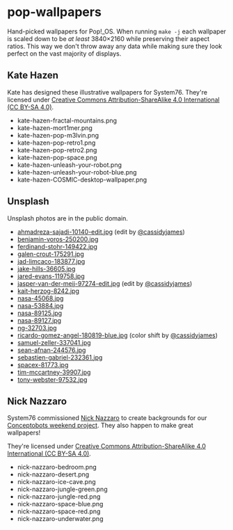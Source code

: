 # pop-wallpapers

Hand-picked wallpapers for Pop!\_OS. When running `make -j` each wallpaper is
scaled down to be _at least_ 3840×2160 while preserving their aspect ratios. This
way we don't throw away any data while making sure they look perfect on the vast
majority of displays.

## Kate Hazen

Kate has designed these illustrative wallpapers for System76. They're licensed under [Creative Commons Attribution-ShareAlike 4.0 International (CC BY-SA 4.0)](https://creativecommons.org/licenses/by-sa/4.0/).

- kate-hazen-fractal-mountains.png
- kate-hazen-mort1mer.png
- kate-hazen-pop-m3lvin.png
- kate-hazen-pop-retro1.png
- kate-hazen-pop-retro2.png
- kate-hazen-pop-space.png
- kate-hazen-unleash-your-robot.png
- kate-hazen-unleash-your-robot-blue.png
- kate-hazen-COSMIC-desktop-wallpaper.png

## Unsplash

Unsplash photos are in the public domain.

- [ahmadreza-sajadi-10140-edit.jpg](https://unsplash.com/photos/55xd_uiUYEE) (edit by [@cassidyjames](https://github.com/cassidyjames))
- [benjamin-voros-250200.jpg](https://unsplash.com/photos/yrwpJwDNSHE)
- [ferdinand-stohr-149422.jpg](https://unsplash.com/photos/NFs6dRTBgaM)
- [galen-crout-175291.jpg](https://unsplash.com/photos/ZYecenZy7o4)
- [jad-limcaco-183877.jpg](https://unsplash.com/photos/JEq_2UJoTtg)
- [jake-hills-36605.jpg](https://unsplash.com/photos/0hgiQQEi4ic)
- [jared-evans-119758.jpg](https://unsplash.com/photos/Wwg1TzCuV9E)
- [jasper-van-der-meij-97274-edit.jpg](https://unsplash.com/photos/eKpO8DlBvo0) (edit by [@cassidyjames](https://github.com/cassidyjames))
- [kait-herzog-8242.jpg](https://unsplash.com/photos/6vWD_xnzPuU)
- [nasa-45068.jpg](https://unsplash.com/photos/jlV2k_Fx0fc)
- [nasa-53884.jpg](https://unsplash.com/photos/Q1p7bh3SHj8)
- [nasa-89125.jpg](https://unsplash.com/photos/rTZW4f02zY8)
- [nasa-89127.jpg](https://unsplash.com/photos/-hI5dX2ObAs)
- [ng-32703.jpg](https://unsplash.com/photos/bviex5lwf3s)
- [ricardo-gomez-angel-180819-blue.jpg](https://unsplash.com/photos/3kzlCL3rj8A) (color shift by [@cassidyjames](https://github.com/cassidyjames))
- [samuel-zeller-337041.jpg](https://unsplash.com/@samuelzeller?photo=URINjM2UV4A)
- [sean-afnan-244576.jpg](https://unsplash.com/@sean82?photo=i17Ln-C-qhE)
- [sebastien-gabriel-232361.jpg](https://unsplash.com/@sgabriel?photo=5rAcUaCtMzk)
- [spacex-81773.jpg](https://unsplash.com/photos/VBNb52J8Trk)
- [tim-mccartney-39907.jpg](https://unsplash.com/photos/9T-ECH-1Tj0)
- [tony-webster-97532.jpg](https://unsplash.com/@tonywebster?photo=F9o7u-CnDJk)

## Nick Nazzaro

System76 commissioned [Nick Nazzaro](http://www.nicknazzaro.com/) to create backgrounds for our [Conceptobots weekend project](system76.com/conceptobots). They also happen to make great wallpapers!

They're licensed under [Creative Commons Attribution-ShareAlike 4.0 International (CC BY-SA 4.0)](https://creativecommons.org/licenses/by-sa/4.0/).

- nick-nazzaro-bedroom.png
- nick-nazzaro-desert.png
- nick-nazzaro-ice-cave.png
- nick-nazzaro-jungle-green.png
- nick-nazzaro-jungle-red.png
- nick-nazzaro-space-blue.png
- nick-nazzaro-space-red.png
- nick-nazzaro-underwater.png
